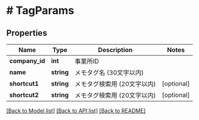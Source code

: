 # # TagParams

## Properties

Name | Type | Description | Notes
------------ | ------------- | ------------- | -------------
**company_id** | **int** | 事業所ID | 
**name** | **string** | メモタグ名 (30文字以内) | 
**shortcut1** | **string** | メモタグ検索用 (20文字以内) | [optional] 
**shortcut2** | **string** | メモタグ検索用 (20文字以内) | [optional] 

[[Back to Model list]](../../README.md#documentation-for-models) [[Back to API list]](../../README.md#documentation-for-api-endpoints) [[Back to README]](../../README.md)


